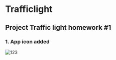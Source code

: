 # Trafficlight

## Project Traffic light homework #1

### 1. App icon added


![123](https://user-images.githubusercontent.com/86856995/146671308-ab8bea2d-d320-464e-bfc4-744b0f317da5.PNG)

